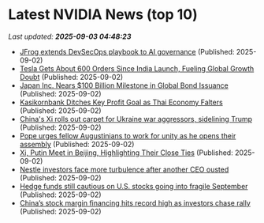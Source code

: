 # Latest NVIDIA News (top 10)
_Last updated: **2025-09-03 04:48:23**_

- [JFrog extends DevSecOps playbook to AI governance](https://www.computerweekly.com/news/366630049/JFrog-extends-DevSecOps-playbook-to-AI-governance) (Published: 2025-09-02)
- [Tesla Gets About 600 Orders Since India Launch, Fueling Global Growth Doubt](https://biztoc.com/x/d9209f96c72667a5) (Published: 2025-09-02)
- [Japan Inc. Nears $100 Billion Milestone in Global Bond Issuance](https://biztoc.com/x/34054e55807706e9) (Published: 2025-09-02)
- [Kasikornbank Ditches Key Profit Goal as Thai Economy Falters](https://biztoc.com/x/0b438dbecbb84e12) (Published: 2025-09-02)
- [China's Xi rolls out carpet for Ukraine war aggressors, sidelining Trump](https://biztoc.com/x/194d6b14f813c810) (Published: 2025-09-02)
- [Pope urges fellow Augustinians to work for unity as he opens their assembly](https://biztoc.com/x/5dc6c5f95f5beac1) (Published: 2025-09-02)
- [Xi, Putin Meet in Beijing, Highlighting Their Close Ties](https://biztoc.com/x/3bbed35a8fdc2943) (Published: 2025-09-02)
- [Nestle investors face more turbulence after another CEO ousted](https://biztoc.com/x/171b0e4fa80b10a9) (Published: 2025-09-02)
- [Hedge funds still cautious on U.S. stocks going into fragile September](https://biztoc.com/x/b16b2502514762cb) (Published: 2025-09-02)
- [China’s stock margin financing hits record high as investors chase rally](https://biztoc.com/x/22248f479266929c) (Published: 2025-09-02)
